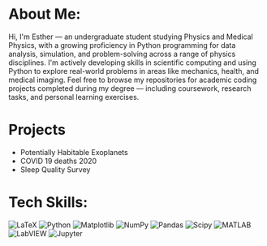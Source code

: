 # About Me:
Hi, I'm Esther — an undergraduate student studying Physics and Medical Physics, with a growing proficiency in Python programming for data analysis, simulation, and problem-solving across a range of physics disciplines. I'm actively developing skills in scientific computing and using Python to explore real-world problems in areas like mechanics, health, and medical imaging. Feel free to browse my repositories for academic coding projects completed during my degree — including coursework, research tasks, and personal learning exercises.

# Projects 
- Potentially Habitable Exoplanets 
- COVID 19 deaths 2020
- Sleep Quality Survey 

# Tech Skills:
![LaTeX](https://img.shields.io/badge/latex-%23008080.svg?style=for-the-badge&logo=latex&logoColor=white) ![Python](https://img.shields.io/badge/python-3670A0?style=for-the-badge&logo=python&logoColor=ffdd54) ![Matplotlib](https://img.shields.io/badge/Matplotlib-%23ffffff.svg?style=for-the-badge&logo=Matplotlib&logoColor=black) ![NumPy](https://img.shields.io/badge/numpy-%23013243.svg?style=for-the-badge&logo=numpy&logoColor=white) ![Pandas](https://img.shields.io/badge/pandas-%23150458.svg?style=for-the-badge&logo=pandas&logoColor=white) ![Scipy](https://img.shields.io/badge/SciPy-%230C55A5.svg?style=for-the-badge&logo=scipy&logoColor=%white) ![MATLAB](https://img.shields.io/badge/MATLAB-0076A8?style=for-the-badge&logo=Mathworks&logoColor=white) ![LabVIEW](https://img.shields.io/badge/LabVIEW-FFDB00?style=for-the-badge&logoColor=black) ![Jupyter](https://img.shields.io/badge/Jupyter-F37626?style=for-the-badge&logo=Jupyter&logoColor=white)




<!-- Proudly created with GPRM ( https://gprm.itsvg.in ) -->
